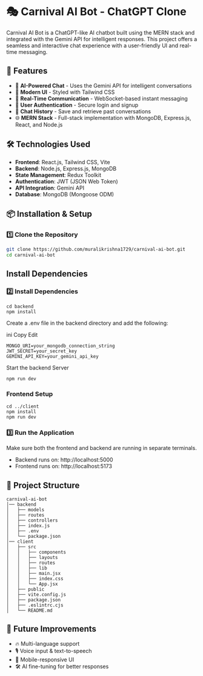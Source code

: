 # 🎭 Carnival AI Bot - ChatGPT Clone  

Carnival AI Bot is a ChatGPT-like AI chatbot built using the MERN stack and integrated with the Gemini API for intelligent responses. This project offers a seamless and interactive chat experience with a user-friendly UI and real-time messaging.  

## 🚀 Features  
- 📝 **AI-Powered Chat** - Uses the Gemini API for intelligent conversations  
- 🎨 **Modern UI** - Styled with Tailwind CSS  
- 📡 **Real-Time Communication** - WebSocket-based instant messaging  
- 🔐 **User Authentication** - Secure login and signup  
- 📂 **Chat History** - Save and retrieve past conversations  
- 🌐 **MERN Stack** - Full-stack implementation with MongoDB, Express.js, React, and Node.js  

## 🛠️ Technologies Used  
- **Frontend**: React.js, Tailwind CSS, Vite  
- **Backend**: Node.js, Express.js, MongoDB  
- **State Management**: Redux Toolkit  
- **Authentication**: JWT (JSON Web Token)  
- **API Integration**: Gemini API  
- **Database**: MongoDB (Mongoose ODM)  

## 📦 Installation & Setup  

### 1️⃣ Clone the Repository  
```sh
git clone https://github.com/muralikrishna1729/carnival-ai-bot.git
cd carnival-ai-bot
```
## Install Dependencies
### 2️⃣ Install Dependencies
```
cd backend
npm install
```
Create a .env file in the backend directory and add the following:

ini
Copy
Edit

```
MONGO_URI=your_mongodb_connection_string
JWT_SECRET=your_secret_key
GEMINI_API_KEY=your_gemini_api_key
```
Start the backend Server 
```
npm run dev
```
### Frontend Setup
```
cd ../client
npm install
npm run dev
```

### 3️⃣ Run the Application
Make sure both the frontend and backend are running in separate terminals.

- Backend runs on: http://localhost:5000
- Frontend runs on: http://localhost:5173

## 📌 Project Structure
```
carnival-ai-bot
│── backend
│   ├── models
│   ├── routes
│   ├── controllers
│   ├── index.js
│   ├── .env
│   └── package.json
│── client
│   ├── src
│   │   ├── components
│   │   ├── layouts
│   │   ├── routes
│   │   ├── lib
│   │   ├── main.jsx
│   │   ├── index.css
│   │   └── App.jsx
│   ├── public
│   ├── vite.config.js
│   ├── package.json
│   ├── .eslintrc.cjs
│   └── README.md

```
## 🚀 Future Improvements
- 🔥 Multi-language support
- 🎙️ Voice input & text-to-speech
- 📱 Mobile-responsive UI
- 🛠️ AI fine-tuning for better responses


